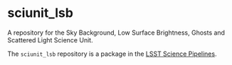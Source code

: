 # sciunit_lsb

A repository for the Sky Background, Low Surface Brightness, Ghosts and Scattered Light Science Unit.

The `sciunit_lsb` repository is a package in the [LSST Science Pipelines](https://pipelines.lsst.io).

